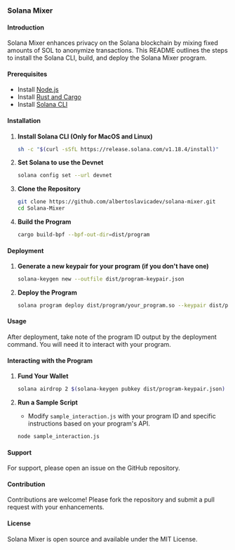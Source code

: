 ### Solana Mixer

#### Introduction
Solana Mixer enhances privacy on the Solana blockchain by mixing fixed amounts of SOL to anonymize transactions. This README outlines the steps to install the Solana CLI, build, and deploy the Solana Mixer program.

#### Prerequisites
- Install [Node.js](https://nodejs.org/)
- Install [Rust and Cargo](https://www.rust-lang.org/tools/install)
- Install [Solana CLI](https://docs.solana.com/cli/install-solana-cli-tools)

#### Installation

1. **Install Solana CLI (Only for MacOS and Linux)**
   ```bash
   sh -c "$(curl -sSfL https://release.solana.com/v1.18.4/install)"
   ```

2. **Set Solana to use the Devnet**
   ```bash
   solana config set --url devnet
   ```

3. **Clone the Repository**
   ```bash
   git clone https://github.com/albertoslavicadev/solana-mixer.git
   cd Solana-Mixer
   ```

4. **Build the Program**
   ```bash
   cargo build-bpf --bpf-out-dir=dist/program
   ```

#### Deployment

1. **Generate a new keypair for your program (if you don't have one)**
   ```bash
   solana-keygen new --outfile dist/program-keypair.json
   ```

2. **Deploy the Program**
   ```bash
   solana program deploy dist/program/your_program.so --keypair dist/program-keypair.json
   ```

#### Usage
After deployment, take note of the program ID output by the deployment command. You will need it to interact with your program.

#### Interacting with the Program
1. **Fund Your Wallet**
   ```bash
   solana airdrop 2 $(solana-keygen pubkey dist/program-keypair.json)
   ```

2. **Run a Sample Script**
   - Modify `sample_interaction.js` with your program ID and specific instructions based on your program's API.
   ```bash
   node sample_interaction.js
   ```

#### Support
For support, please open an issue on the GitHub repository.

#### Contribution
Contributions are welcome! Please fork the repository and submit a pull request with your enhancements.

#### License
Solana Mixer is open source and available under the MIT License.
